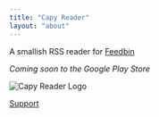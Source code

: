 ```yaml
---
title: "Capy Reader"
layout: "about"
---
```


A smallish RSS reader for [Feedbin](https://feedbin.com/home)

_Coming soon to the Google Play Store_

![Capy Reader Logo](./capy.png)


[Support](https://github.com/jocmp/capyreader-site/issues)
